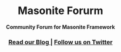 <h1 align="center">Masonite Forurm</h1>

<div align="center">
  <strong>Community Forum for Masonite Framework</strong>
</div>

<div align="center">
  <h3>
    <a href="https://www.hellomasonite.com/">
      Read our Blog
    </a>
    <span> | </span>
    <a href="https://twitter.com/HelloMasonite">
      Follow us on Twitter
    </a>
  </h3>
</div>

